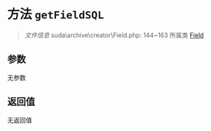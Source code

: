 # 方法 `getFieldSQL`

> *文件信息* suda\archive\creator\Field.php: 144~163
> 所属类 [Field](../Field.md)




## 参数


无参数


## 返回值

无返回值
